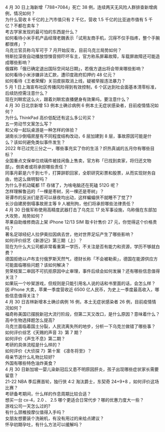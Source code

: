 4 月 30 日上海新增「788+7084」死亡 38 例，连续两天无风险人群排查新增病例，情况如何？  
为什么营收 8 千亿的上汽市值只有 2 千亿，营收 1.5 千亿的比亚迪市值有 5 千亿？不都在卖车？  
考古学家发现的最可怕的东西是什么？  
如何看待小米手机产品经理老魏表示「试用友商手机，沉得不仅手指疼，整个手腕都很疼」？  
乌克兰官员称乌军可于 7 月开始反攻，目前乌克兰局势如何？  
特斯拉深夜自动播放惊悚音频吓坏车主，官方称系屏幕故障，车载屏故障还可能造成哪些影响？  
俄媒称「俄已确定退出国际空间站日期」，若俄方退出将会带来哪些影响？  
如何看待小米涉嫌非法汇款，遭印度政府扣押约 48 亿元？  
如何看待《王者荣耀》关羽皮肤取消上线，疑被举报违法暴力？  
5 月 1 日上海宣布社区传播风险得到有效控制，6 个区达到社会面基本清零标准，后续防控需注意什么？  
现在刘畊宏这么火，跟着刘畊宏直播健身有效果吗，要注意什么？  
4 月 30 日北京新增 53 例本土确诊病例 6 例本土无症状感染者，目前疫情情况如何？  
为什么 ThinkPad 高价低配还有这么多公司买？  
五一劳动节文案怎么写？  
和父母一起玩桌游是一种怎样的体验？  
湖南长沙倒塌房屋有不同程度结构改动，6 层加建到 8 层，事故原因可能是什么？该如何避免类似事件发生？  
2022 年已过完三分之一，哪些事充实了你的生活？炽热真诚的五月你有哪些目标？  
全国重点文保单位琉璃件被挂闲鱼上售卖，官方称「已找到卖家，将归还文物部」，倒卖者或将承担哪些责任？  
同事月薪是六千到七千，打算辞职回家，全职研究彩票和股票，从而实现财务自由，他这么做明智吗？  
为什么手机动辄都 1T 存储了，为啥电脑还在死磕 512G 呢？  
怎样理解鲁迅的「一棵是枣树，另一棵还是枣树」？  
哥谭市的反派们是否可以昼夜均出动，这样蝙蝠侠不就睡不了觉了?  
长沙自建房倒塌事故房主等 9 人被刑拘，他们将承担哪些法律责任？  
4 月 30 日俄军称使用高精度武器打击了乌克兰 17 处军事设施，乌称俄在东部加大攻势，局势如何？  
苹果自助维修商店上架 iPhone 12/13 SIM 取卡针售价 27 元，你觉得这个价格贵吗？  
著名足球经纪人拉伊奥拉因病去世，他对世界足坛产生了哪些影响？  
如何评价综艺《新游记》第三期（上）？  
现在为什么大公司都非常看重第一学历，不关注是否有能力和资源，学历不够就白费？  
德国拒绝以卢布支付俄罗斯天然气，德财长称「不会被勒索」，德国在能源供应方可能面临哪些问题？该如何解决？  
劳荣枝案二审因不可抗拒原因中止审理，事件后续会如何发展？还有哪些信息值得关注？  
如果玩一个吵架游戏，但规则是只能引用名人说的话和书里面的话，会怎么样？  
因 iPhone 大卖，苹果一季度营收近 6500 亿人民币，为史上一季度最高收入，哪些信息值得关注？  
4 月 30 日吉林新增本土确诊病例 16 例，本土无症状感染者 26 例，目前疫情情况如何？  
福奇称美国已摆脱新冠大流行阶段，但第二天又改口，是什么原因？意味着什么？  
高中生物选择题怎么提高?  
乌克兰面临着国土分裂，人民流离失所的地步，分析一下乌克兰做错了哪些事？  
如何评价综艺《天赐的声音 3》第 7 期？  
如何评价《声生不息》第二期？  
考研的具体流程是什么样的？  
如何评价《大侦探 7》第十案 《凛冬将至》？  
母亲节送什么礼物比较好?  
外国有哪些特色油炸美食？  
4 月 30 日新加坡一婴儿染新冠后又患不明原因肝炎，孩子出现哪些症状家长需要留意？  
21-22 NBA 季后赛首轮，独行侠 4:2 淘汰爵士，东契奇 24+9+8 ，如何评价这场比赛？  
考研备考期间，什么样的作息周期比较合适？  
想买一台 cx-4，2.0 、 2.5 哪个更适合日常代步？哪的优惠力度大一些？  
游戏公司一天怎么过的?  
有什么颈椎按摩仪值得入手吗？  
女朋友想要装个洗碗机，有没有用过的来给点建议？  
怀孕初期孕吐，有什么方法可以缓解吗？  
